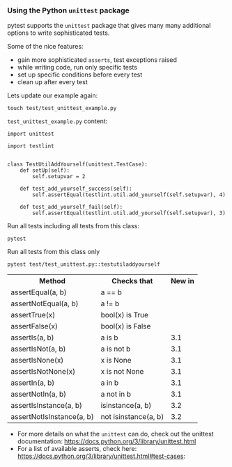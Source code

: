 ### Using the Python `unittest` package

pytest supports the `unittest` package that gives many many additional options to write sophisticated tests.

Some of the nice features:
- gain more sophisticated `asserts`, test exceptions raised
- while writing code, run only specific tests
- set up specific conditions before every test
- clean up after every test

Lets update our example again:

```
touch test/test_unittest_example.py
```

`test_unittest_example.py` content:

```
import unittest

import testlint


class TestUtilAddYourself(unittest.TestCase):
    def setUp(self):
        self.setupvar = 2

    def test_add_yourself_success(self):
        self.assertEqual(testlint.util.add_yourself(self.setupvar), 4)

    def test_add_yourself_fail(self):
        self.assertEqual(testlint.util.add_yourself(self.setupvar), 3)
```

Run all tests including all tests from this class:

```
pytest
```

Run all tests from this class only

```
pytest test/test_unittest.py::testutiladdyourself
```
<table>
<tr>
<th>Method</th>
<th>Checks that</th>
<th>New in</th>
</tr>
<tr>
<td>assertEqual(a, b)
</td>
<td>a == b</td>
<td></td>
</tr>
<tr>
<td>
    assertNotEqual(a, b)
</td>
<td>a != b</td>
<td></td>
</tr>
<tr>
<td>assertTrue(x)
</td>
<td>bool(x) is True</td>
<td></td>
</tr>
<tr>
<td>assertFalse(x)
</td>
<td>bool(x) is False</td>
<td></td>
</tr>
<tr>
<td>assertIs(a, b)
</td>
<td>a is b</td>
<td>3.1</td>
</tr>
<tr>
<td>assertIsNot(a, b)
</td>
<td>a is not b</td>
<td>3.1</td>
</tr>
<tr>
<td>assertIsNone(x)
</td>
<td>x is None</td>
<td>3.1</td>
</tr>
<tr>
<td>assertIsNotNone(x)
</td>
<td>x is not None</td>
<td>3.1</td>
</tr>
<tr>
<td>assertIn(a, b)
</td>
<td>a in b</td>
<td>3.1</td>
</tr>
<tr>
<td>assertNotIn(a, b)
</td>
<td>a not in b</td>
<td>3.1</td>
</tr>
<tr>
<td>assertIsInstance(a, b)
</td>
<td>isinstance(a, b)</td>
<td>3.2</td>
</tr>
<tr>
<td>assertNotIsInstance(a, b)
</td>
<td>not isinstance(a, b)</td>
<td>3.2</td>
</tr>
</table>


- For more details on what the `unittest` can do, check out the unittest documentation: https://docs.python.org/3/library/unittest.html
- For a list of available asserts, check here: https://docs.python.org/3/library/unittest.html#test-cases:
